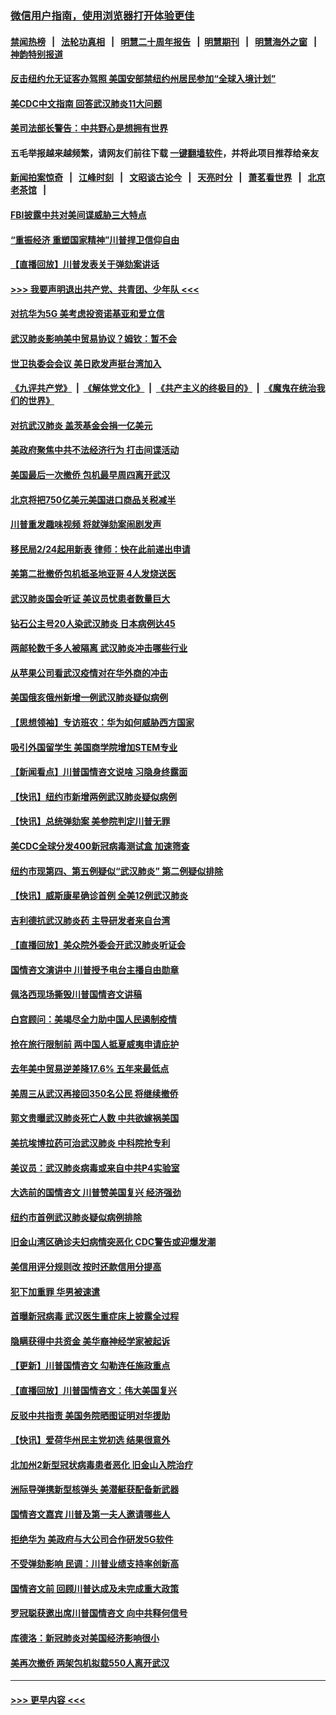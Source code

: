 ### [微信用户指南，使用浏览器打开体验更佳](https://github.com/gfw-breaker/banned-news1/blob/master/indexes/wechat-guide.md?t=0)
#### [禁闻热榜](热点新闻.md?t=0)  &nbsp;&nbsp;|&nbsp;&nbsp; [法轮功真相](https://github.com/gfw-breaker/truth/blob/master/README.md?t=0) &nbsp;&nbsp;|&nbsp;&nbsp; [明慧二十周年报告](https://github.com/gfw-breaker/mh-reports/blob/master/README.md?t=0) &nbsp;&nbsp;|&nbsp;&nbsp;[明慧期刊](https://github.com/gfw-breaker/mh-qikan) &nbsp;&nbsp;|&nbsp;&nbsp; [明慧海外之窗](https://github.com/gfw-breaker/mh-news/blob/master/README.md?t=0) &nbsp;&nbsp;|&nbsp;&nbsp; [神韵特别报道](https://github.com/gfw-breaker/mh-news/blob/master/shenyun.md?t=0)
#### [反击纽约允无证客办驾照  美国安部禁纽约州居民参加“全球入境计划”](../pages/nsc412/n11849828.md?t=02070633) 
#### [美CDC中文指南 回答武汉肺炎11大问题](../pages/nsc412/n11849703.md?t=02070633) 
#### [美司法部长警告：中共野心是想拥有世界](../pages/nsc412/n11849769.md?t=02070633) 
#### 五毛举报越来越频繁，请网友们前往下载 [一键翻墙软件](https://github.com/gfw-breaker/ssr-accounts)，并将此项目推荐给亲友
#### [新闻拍案惊奇](https://github.com/gfw-breaker/banned-news1/blob/master/pages/link4.md) &nbsp;&nbsp;|&nbsp;&nbsp; [江峰时刻](https://github.com/gfw-breaker/banned-news1/blob/master/pages/link4.md) &nbsp;&nbsp;|&nbsp;&nbsp; [文昭谈古论今](https://github.com/gfw-breaker/banned-news1/blob/master/pages/link4.md) &nbsp;&nbsp;|&nbsp;&nbsp; [天亮时分](https://github.com/gfw-breaker/banned-news1/blob/master/pages/link4.md) &nbsp;&nbsp;|&nbsp;&nbsp; [萧茗看世界](https://github.com/gfw-breaker/banned-news1/blob/master/pages/link4.md) &nbsp;&nbsp;|&nbsp;&nbsp; [北京老茶馆](https://github.com/gfw-breaker/banned-news1/blob/master/pages/link4.md) &nbsp;&nbsp;|&nbsp;&nbsp; 
#### [FBI披露中共对美间谍威胁三大特点](../pages/nsc412/n11849700.md?t=02070633) 
#### [“重振经济 重塑国家精神”川普捍卫信仰自由](../pages/nsc412/n11849641.md?t=02070633) 
#### [【直播回放】川普发表关于弹劾案讲话](../pages/nsc412/n11849472.md?t=02070633) 
#### [>>> 我要声明退出共产党、共青团、少年队 <<<](https://github.com/begood0513/goodnews/blob/master/quit/letter.md) 
#### [对抗华为5G 美考虑投资诺基亚和爱立信](../pages/nsc412/n11849510.md?t=02070633) 
#### [武汉肺炎影响美中贸易协议？姆钦：暂不会](../pages/nsc412/n11849497.md?t=02070633) 
#### [世卫执委会会议 美日欧发声挺台湾加入](../pages/nsc412/n11849433.md?t=02070633) 
#### [《九评共产党》](https://github.com/begood0513/9ping.md/blob/master/README.md) &nbsp;|&nbsp; [《解体党文化》](../../../../jtdwh.md/blob/master/README.md)  &nbsp;|&nbsp; [《共产主义的终极目的》](../../../../gczydzjmd.md/blob/master/README.md) &nbsp;|&nbsp; [《魔鬼在统治我们的世界》](../../../../mgztzwmdsj.md/blob/master/README.md) 
#### [对抗武汉肺炎 盖茨基金会捐一亿美元](../pages/nsc412/n11848953.md?t=02070633) 
#### [美政府聚焦中共不法经济行为 打击间谍活动](../pages/nsc412/n11849322.md?t=02070633) 
#### [美国最后一次撤侨 包机最早周四离开武汉](../pages/nsc412/n11849395.md?t=02070633) 
#### [北京将把750亿美元美国进口商品关税减半](../pages/nsc412/n11848896.md?t=02070633) 
#### [川普重发趣味视频 将就弹劾案闹剧发声](../pages/nsc412/n11848715.md?t=02070633) 
#### [移民局2/24起用新表  律师：快在此前递出申请](../pages/nsc412/n11848220.md?t=02070633) 
#### [美第二批撤侨包机抵圣地亚哥 4人发烧送医](../pages/nsc412/n11847923.md?t=02070633) 
#### [武汉肺炎国会听证 美议员忧患者数量巨大](../pages/nsc412/n11844851.md?t=02070633) 
#### [钻石公主号20人染武汉肺炎 日本病例达45](../pages/nsc412/n11847823.md?t=02070633) 
#### [两邮轮数千多人被隔离 武汉肺炎冲击哪些行业](../pages/nsc412/n11847456.md?t=02070633) 
#### [从苹果公司看武汉疫情对在华外商的冲击](../pages/nsc412/n11847586.md?t=02070633) 
#### [美国俄亥俄州新增一例武汉肺炎疑似病例](../pages/nsc412/n11847714.md?t=02070633) 
#### [【思想领袖】专访班农：华为如何威胁西方国家](../pages/nsc412/n11847306.md?t=02070633) 
#### [吸引外国留学生 美国商学院增加STEM专业](../pages/nsc412/n11847417.md?t=02070633) 
#### [【新闻看点】川普国情咨文说啥 习隐身终露面](../pages/nsc412/n11847016.md?t=02070633) 
#### [【快讯】纽约市新增两例武汉肺炎疑似病例](../pages/nsc412/n11847250.md?t=02070633) 
#### [【快讯】总统弹劾案 美参院判定川普无罪](../pages/nsc412/n11847316.md?t=02070633) 
#### [美CDC全球分发400新冠病毒测试盒 加速筛查](../pages/nsc412/n11847260.md?t=02070633) 
#### [纽约市现第四、第五例疑似“武汉肺炎”   第二例疑似排除](../pages/nsc412/n11847332.md?t=02070633) 
#### [【快讯】威斯康星确诊首例 全美12例武汉肺炎](../pages/nsc412/n11847162.md?t=02070633) 
#### [吉利德抗武汉肺炎药 主导研发者来自台湾](../pages/nsc412/n11847064.md?t=02070633) 
#### [【直播回放】美众院外委会开武汉肺炎听证会](../pages/nsc412/n11846727.md?t=02070633) 
#### [国情咨文演讲中 川普授予电台主播自由勋章](../pages/nsc412/n11846815.md?t=02070633) 
#### [佩洛西现场撕毁川普国情咨文讲稿](../pages/nsc412/n11846724.md?t=02070633) 
#### [白宫顾问：美竭尽全力助中国人民遏制疫情](../pages/nsc412/n11846756.md?t=02070633) 
#### [抢在旅行限制前 两中国人抵夏威夷申请庇护](../pages/nsc412/n11846866.md?t=02070633) 
#### [去年美中贸易逆差降17.6% 五年来最低点](../pages/nsc412/n11846755.md?t=02070633) 
#### [美周三从武汉再接回350名公民 将继续撤侨](../pages/nsc412/n11846705.md?t=02070633) 
#### [郭文贵曝武汉肺炎死亡人数 中共欲嫁祸美国](../pages/nsc412/n11846240.md?t=02070633) 
#### [美抗埃博拉药可治武汉肺炎 中科院抢专利](../pages/nsc412/n11846409.md?t=02070633) 
#### [美议员：武汉肺炎病毒或来自中共P4实验室](../pages/nsc412/n11846043.md?t=02070633) 
#### [大选前的国情咨文 川普赞美国复兴 经济强劲](../pages/nsc412/n11845526.md?t=02070633) 
#### [纽约市首例武汉肺炎疑似病例排除](../pages/nsc412/n11844989.md?t=02070633) 
#### [旧金山湾区确诊夫妇病情突恶化 CDC警告或迎爆发潮](../pages/nsc412/n11845730.md?t=02070633) 
#### [美信用评分规则改  按时还款信用分提高](../pages/nsc412/n11845488.md?t=02070633) 
#### [犯下加重罪 华男被速遣](../pages/nsc412/n11845476.md?t=02070633) 
#### [首曝新冠病毒 武汉医生重症床上披露全过程](../pages/nsc412/n11845150.md?t=02070633) 
#### [隐瞒获得中共资金 美华裔神经学家被起诉](../pages/nsc412/n11844879.md?t=02070633) 
#### [【更新】川普国情咨文 勾勒连任施政重点](../pages/nsc412/n11845223.md?t=02070633) 
#### [【直播回放】川普国情咨文：伟大美国复兴](../pages/nsc412/n11842079.md?t=02070633) 
#### [反驳中共指责 美国务院晒图证明对华援助](../pages/nsc412/n11844859.md?t=02070633) 
#### [【快讯】爱荷华州民主党初选 结果很意外](../pages/nsc412/n11844878.md?t=02070633) 
#### [北加州2新型冠状病毒患者恶化 旧金山入院治疗](../pages/nsc412/n11844842.md?t=02070633) 
#### [洲际导弹携新型核弹头 美潜艇获配备新武器](../pages/nsc412/n11844680.md?t=02070633) 
#### [国情咨文嘉宾 川普及第一夫人邀请哪些人](../pages/nsc412/n11844712.md?t=02070633) 
#### [拒绝华为 美政府与大公司合作研发5G软件](../pages/nsc412/n11844625.md?t=02070633) 
#### [不受弹劾影响 民调：川普业绩支持率创新高](../pages/nsc412/n11844622.md?t=02070633) 
#### [国情咨文前 回顾川普达成及未完成重大政策](../pages/nsc412/n11844581.md?t=02070633) 
#### [罗冠聪获邀出席川普国情咨文 向中共释何信号](../pages/nsc412/n11844355.md?t=02070633) 
#### [库德洛：新冠肺炎对美国经济影响很小](../pages/nsc412/n11844418.md?t=02070633) 
#### [美再次撤侨 两架包机拟载550人离开武汉](../pages/nsc412/n11844407.md?t=02070633) 

----
#### [ >>> 更早内容 <<< ](../indexes/nsc412-earlier.md)
